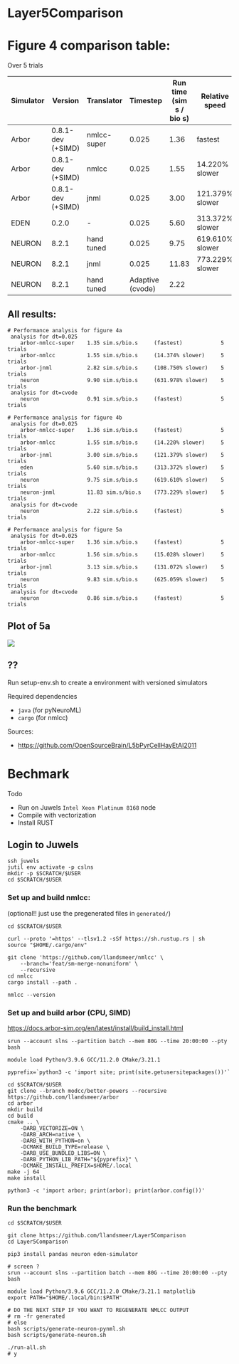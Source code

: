 # Layer5Comparison

# Figure 4 comparison table:

Over 5 trials

| Simulator | Version           | Translator  | Timestep         | Run time (sim s / bio s) | Relative speed  |   |
|-----------|-------------------|-------------|------------------|--------------------------|-----------------|---|
| Arbor     | 0.8.1-dev (+SIMD) | nmlcc-super | 0.025            | 1.36                     | fastest         |   |
| Arbor     | 0.8.1-dev (+SIMD) | nmlcc       | 0.025            | 1.55                     | 14.220% slower  |   |
| Arbor     | 0.8.1-dev (+SIMD) | jnml        | 0.025            | 3.00                     | 121.379% slower |   |
| EDEN      | 0.2.0             | -           | 0.025            | 5.60                     | 313.372% slower |   |
| NEURON    | 8.2.1             | hand tuned  | 0.025            | 9.75                     | 619.610% slower |   |
| NEURON    | 8.2.1             | jnml        | 0.025            | 11.83                    | 773.229% slower |   |
| NEURON    | 8.2.1             | hand tuned  | Adaptive (cvode) | 2.22                     |                 |   |

## All results:

```
# Performance analysis for figure 4a
 analysis for dt=0.025
    arbor-nmlcc-super    1.35 sim.s/bio.s     (fastest)            5 trials
    arbor-nmlcc          1.55 sim.s/bio.s     (14.374% slower)     5 trials
    arbor-jnml           2.82 sim.s/bio.s     (108.750% slower)    5 trials
    neuron               9.90 sim.s/bio.s     (631.978% slower)    5 trials
 analysis for dt=cvode
    neuron               0.91 sim.s/bio.s     (fastest)            5 trials

# Performance analysis for figure 4b
 analysis for dt=0.025
    arbor-nmlcc-super    1.36 sim.s/bio.s     (fastest)            5 trials
    arbor-nmlcc          1.55 sim.s/bio.s     (14.220% slower)     5 trials
    arbor-jnml           3.00 sim.s/bio.s     (121.379% slower)    5 trials
    eden                 5.60 sim.s/bio.s     (313.372% slower)    5 trials
    neuron               9.75 sim.s/bio.s     (619.610% slower)    5 trials
    neuron-jnml          11.83 sim.s/bio.s    (773.229% slower)    5 trials
 analysis for dt=cvode
    neuron               2.22 sim.s/bio.s     (fastest)            5 trials

# Performance analysis for figure 5a
 analysis for dt=0.025
    arbor-nmlcc-super    1.36 sim.s/bio.s     (fastest)            5 trials
    arbor-nmlcc          1.56 sim.s/bio.s     (15.028% slower)     5 trials
    arbor-jnml           3.13 sim.s/bio.s     (131.072% slower)    5 trials
    neuron               9.83 sim.s/bio.s     (625.059% slower)    5 trials
 analysis for dt=cvode
    neuron               0.86 sim.s/bio.s     (fastest)            5 trials
```

## Plot of 5a

<img src="5a.svg"></img>

## ??

Run setup-env.sh to create a environment with versioned simulators

Required dependencies

 - `java` (for pyNeuroML)
 - `cargo` (for nmlcc)

Sources:

 - https://github.com/OpenSourceBrain/L5bPyrCellHayEtAl2011

# Bechmark

Todo
 - Run on Juwels `Intel Xeon Platinum 8168` node
 - Compile with vectorization
 - Install RUST

## Login to Juwels

```
ssh juwels
jutil env activate -p cslns
mkdir -p $SCRATCH/$USER
cd $SCRATCH/$USER
```


### Set up and build nmlcc:

(optional!! just use the pregenerated files in `generated/`)

```
cd $SCRATCH/$USER

curl --proto '=https' --tlsv1.2 -sSf https://sh.rustup.rs | sh
source "$HOME/.cargo/env"

git clone 'https://github.com/llandsmeer/nmlcc' \
    --branch='feat/sm-merge-nonuniform' \
    --recursive
cd nmlcc
cargo install --path .

nmlcc --version
```

### Set up and build arbor (CPU, SIMD)

https://docs.arbor-sim.org/en/latest/install/build_install.html

```
srun --account slns --partition batch --mem 80G --time 20:00:00 --pty bash

module load Python/3.9.6 GCC/11.2.0 CMake/3.21.1

pyprefix=`python3 -c 'import site; print(site.getusersitepackages())'`

cd $SCRATCH/$USER
git clone --branch modcc/better-powers --recursive https://github.com/llandsmeer/arbor
cd arbor
mkdir build
cd build
cmake .. \
    -DARB_VECTORIZE=ON \
    -DARB_ARCH=native \
    -DARB_WITH_PYTHON=on \
    -DCMAKE_BUILD_TYPE=release \
    -DARB_USE_BUNDLED_LIBS=ON \
    -DARB_PYTHON_LIB_PATH="${pyprefix}" \
    -DCMAKE_INSTALL_PREFIX=$HOME/.local
make -j 64
make install

python3 -c 'import arbor; print(arbor); print(arbor.config())'
```

### Run the benchmark

```
cd $SCRATCH/$USER

git clone https://github.com/llandsmeer/Layer5Comparison
cd Layer5Comparison

pip3 install pandas neuron eden-simulator

# screen ?
srun --account slns --partition batch --mem 80G --time 20:00:00 --pty bash

module load Python/3.9.6 GCC/11.2.0 CMake/3.21.1 matplotlib
export PATH="$HOME/.local/bin:$PATH"

# DO THE NEXT STEP IF YOU WANT TO REGENERATE NMLCC OUTPUT
# rm -fr generated
# else
bash scripts/generate-neuron-pynml.sh
bash scripts/generate-neuron.sh

./run-all.sh
# y
```
